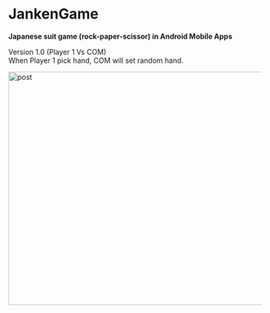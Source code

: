 # JankenGame
<b>Japanese suit game (rock-paper-scissor) in Android Mobile Apps</b> </p>
Version 1.0 (Player 1 Vs COM)</br>
When Player 1 pick hand, COM will set random hand.</p>
<img width="838" height="464" alt="post" src="https://user-images.githubusercontent.com/25278449/169700390-15c6c27b-de46-41cd-ba8f-0bd7c3d67da3.png">

